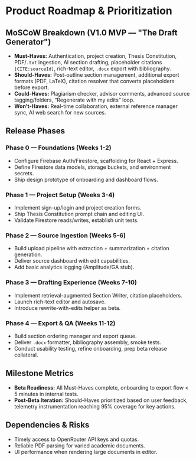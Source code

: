 # Product Roadmap & Prioritization

## MoSCoW Breakdown (V1.0 MVP — "The Draft Generator")
- **Must-Haves:** Authentication, project creation, Thesis Constitution, PDF/`.txt` ingestion, AI section drafting, placeholder citations `[CITE:sourceId]`, rich-text editor, `.docx` export with bibliography.
- **Should-Haves:** Post-outline section management, additional export formats (PDF, LaTeX), citation resolver that converts placeholders before export.
- **Could-Haves:** Plagiarism checker, advisor comments, advanced source tagging/folders, “Regenerate with my edits” loop.
- **Won’t-Haves:** Real-time collaboration, external reference manager sync, AI web search for new sources.

## Release Phases
### Phase 0 — Foundations (Weeks 1-2)
- Configure Firebase Auth/Firestore, scaffolding for React + Express.
- Define Firestore data models, storage buckets, and environment secrets.
- Ship design prototype of onboarding and dashboard flows.

### Phase 1 — Project Setup (Weeks 3-4)
- Implement sign-up/login and project creation forms.
- Ship Thesis Constitution prompt chain and editing UI.
- Validate Firestore reads/writes, establish unit tests.

### Phase 2 — Source Ingestion (Weeks 5-6)
- Build upload pipeline with extraction + summarization + citation generation.
- Deliver source dashboard with edit capabilities.
- Add basic analytics logging (Amplitude/GA stub).

### Phase 3 — Drafting Experience (Weeks 7-10)
- Implement retrieval-augmented Section Writer, citation placeholders.
- Launch rich-text editor and autosave.
- Introduce rewrite-with-edits helper as beta.

### Phase 4 — Export & QA (Weeks 11-12)
- Build section ordering manager and export queue.
- Deliver `.docx` formatter, bibliography assembly, smoke tests.
- Conduct usability testing, refine onboarding, prep beta release collateral.

## Milestone Metrics
- **Beta Readiness:** All Must-Haves complete, onboarding to export flow < 5 minutes in internal tests.
- **Post-Beta Iteration:** Should-Haves prioritized based on user feedback, telemetry instrumentation reaching 95% coverage for key actions.

## Dependencies & Risks
- Timely access to OpenRouter API keys and quotas.
- Reliable PDF parsing for varied academic documents.
- UI performance when rendering large documents in editor.
